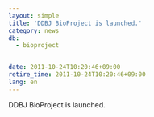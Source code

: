 ```yaml
---
layout: simple
title: 'DDBJ BioProject is launched.'
category: news
db:
  - bioproject


date: 2011-10-24T10:20:46+09:00
retire_time: 2011-10-24T10:20:46+09:00
lang: en
---
```


DDBJ BioProject is launched.
